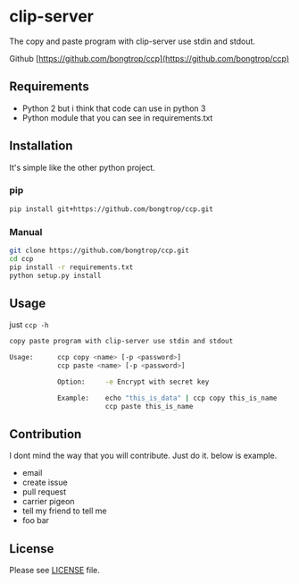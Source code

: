 # clip-server

The copy and paste program with clip-server use stdin and stdout.

Github [https://github.com/bongtrop/ccp](https://github.com/bongtrop/ccp)

## Requirements

- Python 2 but i think that code can use in python 3
- Python module that you can see in requirements.txt

## Installation

It's simple like the other python project.

### pip 

```bash
pip install git+https://github.com/bongtrop/ccp.git
```

### Manual

```bash
git clone https://github.com/bongtrop/ccp.git
cd ccp
pip install -r requirements.txt
python setup.py install
```

## Usage

just ```ccp -h```

```bash
copy paste program with clip-server use stdin and stdout

Usage:      ccp copy <name> [-p <password>]
            ccp paste <name> [-p <password>]

            Option:     -e Encrypt with secret key

            Example:    echo "this_is_data" | ccp copy this_is_name
                        ccp paste this_is_name
```

## Contribution

I dont mind the way that you will contribute. Just do it. below is example.

- email
- create issue
- pull request
- carrier pigeon
- tell my friend to tell me
- foo bar

## License

Please see [LICENSE](LICENSE) file.
